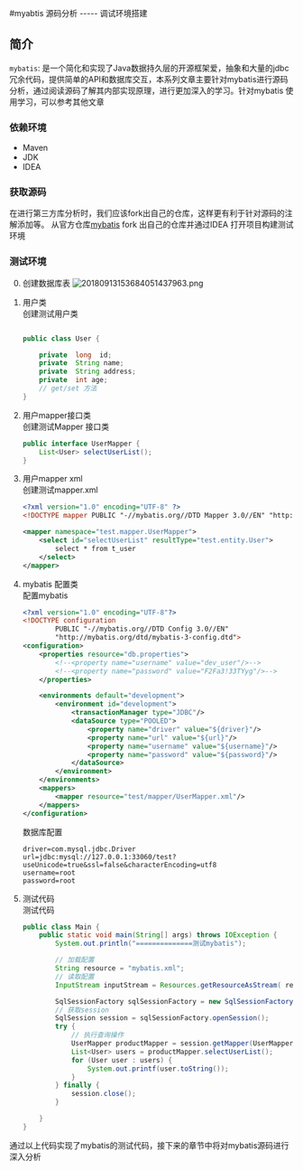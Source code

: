 #myabtis 源码分析 ----- 调试环境搭建 
## 简介
`mybatis`: 是一个简化和实现了Java数据持久层的开源框架爱，抽象和大量的jdbc冗余代码，提供简单的API和数据库交互，本系列文章主要针对mybatis进行源码分析，通过阅读源码了解其内部实现原理，进行更加深入的学习。针对mybatis 使用学习，可以参考其他文章    


### 依赖环境  
* Maven  
* JDK  
* IDEA 

### 获取源码 
在进行第三方库分析时，我们应该fork出自己的仓库，这样更有利于针对源码的注解添加等。 从官方仓库[mybatis](https://github.com/mybatis/mybatis-3.git) fork 出自己的仓库并通过IDEA 打开项目构建测试环境    

### 测试环境  
0. 创建数据库表 
    ![20180913153684051437963.png](http://ozjlhf9e0.bkt.clouddn.com/20180913153684051437963.png)   

1. 用户类    
    创建测试用户类
    ```java 

    public class User {

        private  long  id;
        private  String name;
        private  String address;
        private  int age;
        // get/set 方法
    }
    ```   

2. 用户mapper接口类    
    创建测试Mapper 接口类  
    ```java  
    public interface UserMapper {
        List<User> selectUserList();
    }
    ```

3. 用户mapper xml      
    创建测试mapper.xml 
    ```xml
    <?xml version="1.0" encoding="UTF-8" ?>
    <!DOCTYPE mapper PUBLIC "-//mybatis.org//DTD Mapper 3.0//EN" "http://mybatis.org/dtd/mybatis-3-mapper.dtd" >

    <mapper namespace="test.mapper.UserMapper">
        <select id="selectUserList" resultType="test.entity.User">
            select * from t_user
        </select>
    </mapper>
    ```   
4. mybatis 配置类     
    配置mybatis     
    ```xml
    <?xml version="1.0" encoding="UTF-8"?>
    <!DOCTYPE configuration
            PUBLIC "-//mybatis.org//DTD Config 3.0//EN"
            "http://mybatis.org/dtd/mybatis-3-config.dtd">
    <configuration>
        <properties resource="db.properties">
            <!--<property name="username" value="dev_user"/>-->
            <!--<property name="password" value="F2Fa3!33TYyg"/>-->
        </properties>

        <environments default="development">
            <environment id="development">
                <transactionManager type="JDBC"/>
                <dataSource type="POOLED">
                    <property name="driver" value="${driver}"/>
                    <property name="url" value="${url}"/>
                    <property name="username" value="${username}"/>
                    <property name="password" value="${password}"/>
                </dataSource>
            </environment>
        </environments>
        <mappers>
            <mapper resource="test/mapper/UserMapper.xml"/>
        </mappers>
    </configuration>
    ```   
    数据库配置    
    ```properties    
    driver=com.mysql.jdbc.Driver
    url=jdbc:mysql://127.0.0.1:33060/test?useUnicode=true&ssl=false&characterEncoding=utf8
    username=root
    password=root
    ```   

5. 测试代码     
    测试代码
    ```java
    public class Main {
        public static void main(String[] args) throws IOException {
            System.out.println("==============测试mybatis");

            // 加载配置
            String resource = "mybatis.xml";
            // 读取配置
            InputStream inputStream = Resources.getResourceAsStream( resource );

            SqlSessionFactory sqlSessionFactory = new SqlSessionFactoryBuilder().build(inputStream);
            // 获取session
            SqlSession session = sqlSessionFactory.openSession();
            try {
                // 执行查询操作
                UserMapper productMapper = session.getMapper(UserMapper.class);
                List<User> users = productMapper.selectUserList();
                for (User user : users) {
                    System.out.printf(user.toString());
                }
            } finally {
                session.close();
            }

        }
    }
    ```    

通过以上代码实现了mybatis的测试代码，接下来的章节中将对mybatis源码进行深入分析  
